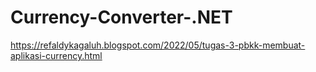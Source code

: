 # Currency-Converter-.NET
https://refaldykagaluh.blogspot.com/2022/05/tugas-3-pbkk-membuat-aplikasi-currency.html
